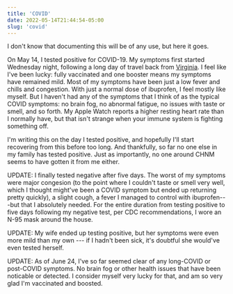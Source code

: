 ```yaml
---
title: 'COVID'
date: 2022-05-14T21:44:54-05:00
slug: 'covid'
---
```


I don't know that documenting this will be of any use, but here it goes. 

On May 14, I tested positive for COVID-19. My symptoms first started Wednesday night, following a long day of travel back from [Virginia](https://rrchnm.org). I feel like I've been lucky: fully vaccinated and one booster means my symptoms have remained mild. Most of my symptoms have been just a low fever and chills and congestion. With just a normal dose of ibuprofen, I feel mostly like myself. But I haven't had any of the symptoms that I think of as the typical COVID symptoms: no brain fog, no abnormal fatigue, no issues with taste or smell, and so forth. My Apple Watch reports a higher resting heart rate than I normally have, but that isn't strange when your immune system is fighting something off.

I'm writing this on the day I tested positive, and hopefully I'll start recovering from this before too long. And thankfully, so far no one else in my family has tested positive. Just as importantly, no one around CHNM seems to have gotten it from me either.

UPDATE: I finally tested negative after five days. The worst of my symptoms were major congesion (to the point where I couldn't taste or smell very well, which I thought might've been a COVID symptom but ended up returning pretty quickly), a slight cough, a fever I managed to control with ibuprofen---but that I absolutely needed. For the entire duration from testing positive to five days following my negative test, per CDC recommendations, I wore an N-95 mask around the house.

UPDATE: My wife ended up testing positive, but her symptoms were even more mild than my own --- if I hadn't been sick, it's doubtful she would've even tested herself.

UPDATE: As of June 24, I've so far seemed clear of any long-COVID or post-COVID symptoms. No brain fog or other health issues that have been noticable or detected. I consider myself very lucky for that, and am so very glad I'm vaccinated and boosted.